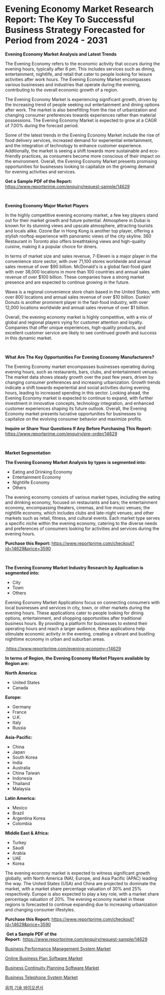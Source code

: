 <p><h1>Evening Economy Market Research Report: The Key To Successful Business Strategy Forecasted for Period from 2024 - 2031</h1></p><p><strong>Evening Economy Market Analysis and Latest Trends</strong></p>
<p><p>The Evening Economy refers to the economic activity that occurs during the evening hours, typically after 6 pm. This includes services such as dining, entertainment, nightlife, and retail that cater to people looking for leisure activities after work hours. The Evening Economy Market encompasses various businesses and industries that operate during the evening, contributing to the overall economic growth of a region.</p><p>The Evening Economy Market is experiencing significant growth, driven by the increasing trend of people seeking out entertainment and dining options after work. The market is also benefitting from the rise of urbanization and changing consumer preferences towards experiences rather than material possessions. The Evening Economy Market is expected to grow at a CAGR of 7.00% during the forecast period.</p><p>Some of the latest trends in the Evening Economy Market include the rise of food delivery services, increased demand for experiential entertainment, and the integration of technology to enhance customer experience. Additionally, the market is seeing a shift towards more sustainable and eco-friendly practices, as consumers become more conscious of their impact on the environment. Overall, the Evening Economy Market presents promising opportunities for businesses looking to capitalize on the growing demand for evening activities and services.</p></p>
<p><strong>Get a Sample PDF of the Report:&nbsp;</strong> <a href="https://www.reportprime.com/enquiry/request-sample/14629">https://www.reportprime.com/enquiry/request-sample/14629</a></p>
<p>&nbsp;</p>
<p><strong>Evening Economy Major Market Players</strong></p>
<p><p>In the highly competitive evening economy market, a few key players stand out for their market growth and future potential. Atmosphere in Dubai is known for its stunning views and upscale atmosphere, attracting tourists and locals alike. Ozone Bar in Hong Kong is another top player, offering a stylish rooftop experience with panoramic views of the city skyline. 360 Restaurant in Toronto also offers breathtaking views and high-quality cuisine, making it a popular choice for diners.</p><p>In terms of market size and sales revenue, 7-Eleven is a major player in the convenience store sector, with over 71,100 stores worldwide and annual sales revenue of over $90 billion. McDonald's is a global fast-food giant with over 38,000 locations in more than 100 countries and annual sales revenue of over $100 billion. These companies have a strong market presence and are expected to continue growing in the future.</p><p>Wawa is a regional convenience store chain based in the United States, with over 800 locations and annual sales revenue of over $10 billion. Dunkin' Donuts is another prominent player in the fast-food industry, with over 12,000 locations worldwide and annual sales revenue of over $1 billion.</p><p>Overall, the evening economy market is highly competitive, with a mix of global and regional players vying for customer attention and loyalty. Companies that offer unique experiences, high-quality products, and excellent customer service are likely to see continued growth and success in this dynamic market.</p></p>
<p>&nbsp;</p>
<p><strong>What Are The Key Opportunities For Evening Economy Manufacturers?</strong></p>
<p><p>The Evening Economy market encompasses businesses operating during evening hours, such as restaurants, bars, clubs, and entertainment venues. The market data shows steady growth over the past few years, driven by changing consumer preferences and increasing urbanization. Growth trends indicate a shift towards experiential and social activities during evening hours, leading to increased spending in this sector. Looking ahead, the Evening Economy market is expected to continue to expand, with further investment in innovative concepts, technology integration, and enhanced customer experiences shaping its future outlook. Overall, the Evening Economy market presents lucrative opportunities for businesses to capitalize on the evolving consumer behavior and maximize profits.</p></p>
<p><strong>Inquire or Share Your Questions If Any Before Purchasing This Report:</strong> <a href="https://www.reportprime.com/enquiry/pre-order/14629">https://www.reportprime.com/enquiry/pre-order/14629</a></p>
<p>&nbsp;</p>
<p><strong>Market Segmentation</strong></p>
<p><strong>The Evening Economy Market Analysis by types is segmented into:</strong></p>
<p><ul><li>Eating and Drinking Economy</li><li>Entertainment Economy</li><li>Nightlife Economy</li><li>Others</li></ul></p>
<p><p>The evening economy consists of various market types, including the eating and drinking economy, focused on restaurants and bars; the entertainment economy, encompassing theaters, cinemas, and live music venues; the nightlife economy, which includes clubs and late-night venues; and other markets such as retail, fitness, and cultural events. Each market type serves a specific niche within the evening economy, catering to the diverse needs and preferences of consumers looking for activities and services during the evening hours.</p></p>
<p><strong>Purchase this Report:&nbsp;</strong><a href="https://www.reportprime.com/checkout?id=14629&price=3590">https://www.reportprime.com/checkout?id=14629&price=3590</a></p>
<p>&nbsp;</p>
<p><strong>The Evening Economy Market Industry Research by Application is segmented into:</strong></p>
<p><ul><li>City</li><li>Town</li><li>Others</li></ul></p>
<p><p>Evening Economy Market Applications focus on connecting consumers with local businesses and services in city, town, or other markets during the evening hours. These applications cater to people looking for dining options, entertainment, and shopping opportunities after traditional business hours. By providing a platform for businesses to extend their operating hours and reach a larger audience, these applications help stimulate economic activity in the evening, creating a vibrant and bustling nighttime economy in urban and suburban areas.</p></p>
<p><a href="https://www.reportprime.com/evening-economy-r14629">&nbsp;https://www.reportprime.com/evening-economy-r14629</a></p>
<p><strong>In terms of Region, the Evening Economy Market Players available by Region are:</strong></p>
<p>
    <p> <strong> North America: </strong>
        <ul>
            <li>United States</li>
            <li>Canada</li>
        </ul>
        </p> 
    <p> <strong> Europe: </strong>
        <ul>
            <li>Germany</li>
            <li>France</li>
            <li>U.K.</li>
            <li>Italy</li>
            <li>Russia</li>
        </ul>
        </p> 
    <p> <strong> Asia-Pacific: </strong>
        <ul>
            <li>China</li>
            <li>Japan</li>
            <li>South Korea</li>
            <li>India</li>
            <li>Australia</li>
            <li>China Taiwan</li>
            <li>Indonesia</li>
            <li>Thailand</li>
            <li>Malaysia</li>
        </ul>
        </p> 
    <p> <strong> Latin America: </strong>
        <ul>
            <li>Mexico</li>
            <li>Brazil</li>
            <li>Argentina Korea</li>
            <li>Colombia</li>
        </ul>
        </p> 
    <p> <strong> Middle East & Africa: </strong>
        <ul>
            <li>Turkey</li>
            <li>Saudi</li>
            <li>Arabia</li>
            <li>UAE</li>
            <li>Korea</li>
        </ul>
    </p>
    </p>
<p><p>The evening economy market is expected to witness significant growth globally, with North America (NA), Europe, and Asia Pacific (APAC) leading the way. The United States (USA) and China are projected to dominate the market, with a market share percentage valuation of 30% and 25% respectively. Europe is also expected to play a key role, with a market share percentage valuation of 20%. The evening economy market in these regions is forecasted to continue expanding due to increasing urbanization and changing consumer lifestyles.</p></p>
<p><strong>Purchase this Report: </strong><a href="https://www.reportprime.com/checkout?id=14629&price=3590">https://www.reportprime.com/checkout?id=14629&price=3590</a></p>
<p>&nbsp;<strong>Get a Sample PDF of the Report:&nbsp;&nbsp;</strong><a href="https://www.reportprime.com/enquiry/request-sample/14629">https://www.reportprime.com/enquiry/request-sample/14629</a></p>
<p><strong></strong></p>
<p><p><a href="https://github.com/wwwkeltoum/Market-Research-Report-List-4/blob/main/business-performance-management-system-market.md">Business Performance Management System Market</a></p><p><a href="https://github.com/nicholepatriciadoylenwnrjr0/Market-Research-Report-List-3/blob/main/online-business-plan-software-market.md">Online Business Plan Software Market</a></p><p><a href="https://github.com/joannesouthgate/Market-Research-Report-List-4/blob/main/business-continuity-planning-software-market.md">Business Continuity Planning Software Market</a></p><p><a href="https://github.com/gamblestampleyjenny50m5sl6/Market-Research-Report-List-4/blob/main/business-telephone-system-market.md">Business Telephone System Market</a></p><p><a href="https://github.com/konokaryan/Market-Research-Report-List-2/blob/main/2478794107829.md">음파 기술 바이오센서</a></p></p>